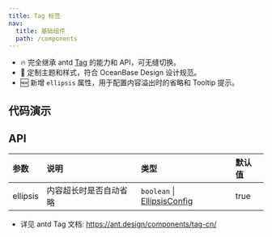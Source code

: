 ```yaml
---
title: Tag 标签
nav:
  title: 基础组件
  path: /components
---
```


- 🔥 完全继承 antd [Tag](https://ant.design/components/tag-cn/) 的能力和 API，可无缝切换。
- 💄 定制主题和样式，符合 OceanBase Design 设计规范。
- 🆕 新增 `ellipsis` 属性，用于配置内容溢出时的省略和 Tooltip 提示。

## 代码演示

<code src="./demo/basic.tsx" title="基本"></code> <code src="./demo/ellipsis.tsx" title="内容超长自动省略"></code> <code src="./demo/color.tsx" title="彩色标签" description="我们添加了多种预设色彩的标签样式，用作不同场景使用。如果预设值不能满足你的需求，可以设置为具体色值"></code> <code src="./demo/status.tsx" title="预设状态的标签" description="预设五种状态颜色"></code> <code src="./demo/checkable.tsx" title="可选择标签"></code> <code src="./demo/icon.tsx" title="图标按钮"></code> <code src="./demo/borderless.tsx" title="无边框模式"></code>

## API

| 参数 | 说明 | 类型 | 默认值 |
| :-- | :-- | :-- | :-- |
| ellipsis | 内容超长时是否自动省略 | `boolean` \| [EllipsisConfig](https://ant-design.antgroup.com/components/typography-cn#ellipsis) | true |

- 详见 antd Tag 文档: https://ant.design/components/tag-cn/
